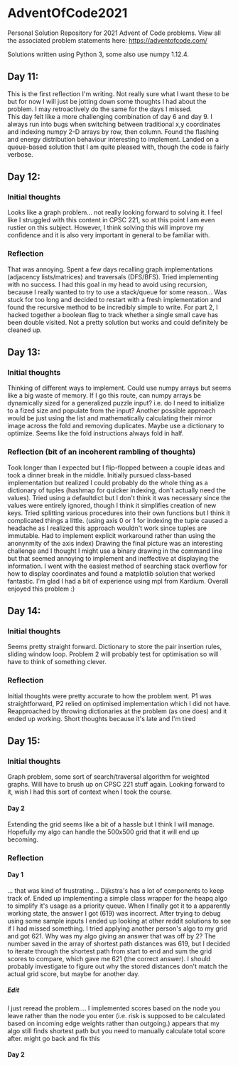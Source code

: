 # AdventOfCode2021
Personal Solution Repository for 2021 Advent of Code problems. View all the associated problem statements here: https://adventofcode.com/

Solutions written using Python 3, some also use numpy 1.12.4.

## Day 11:
This is the first reflection I'm writing. Not really sure what I want these to be but for now I will just be jotting down some thoughts I had about the problem. I may retroactively do the same for the days I missed.  
This day felt like a more challenging combination of day 6 and day 9. I always run into bugs when switching between traditional x,y coordinates and indexing numpy 2-D arrays by row, then column. Found the flashing and energy distribution behaviour interesting to implement. Landed on a queue-based solution that I am quite pleased with, though the code is fairly verbose. 

## Day 12:
### Initial thoughts
Looks like a graph problem... not really looking forward to solving it. I feel like I struggled with this content in CPSC 221, so at this point I am even rustier on this subject. However, I think solving this will improve my confidence and it is also very important in general to be familiar with. 

### Reflection
That was annoying. Spent a few days recalling graph implementations (adjacency lists/matrices) and traversals (DFS/BFS). Tried implementing with no success. I had this goal in my head to avoid using recursion, because I really wanted to try to use a stack/queue for some reason... Was stuck for too long and decided to restart with a fresh implementation and found the recursive method to be incredibly simple to write. For part 2, I hacked together a boolean flag to track whether a single small cave has been double visited. Not a pretty solution but works and could definitely be cleaned up.

## Day 13:
### Initial thoughts
Thinking of different ways to implement. Could use numpy arrays but seems like a big waste of memory. If I go this route, can numpy arrays be dynamically sized for a generalized puzzle input? i.e. do I need to initialize to a fized size and populate from the input? Another possible approach would be just using the list and mathematically calculating their mirror image across the fold and removing duplicates. Maybe use a dictionary to optimize. Seems like the fold instructions always fold in half.

### Reflection (bit of an incoherent rambling of thoughts)
Took longer than I expected but I flip-flopped between a couple ideas and took a dinner break in the middle. Initially pursued class-based implementation but realized I could probably do the whole thing as a dictionary of tuples (hashmap for quicker indexing, don't actually need the values). Tried using a defaultdict but I don't think it was necessary since the values were entirely ignored, though I think it simplifies creation of new keys. Tried splitting various procedures into their own functions but I think it complicated things a little. (using axis 0 or 1 for indexing the tuple caused a headache as I realized this approach wouldn't work since tuples are immutable. Had to implement explicit workaround rather than using the anonynmity of the axis index) Drawing the final picture was an interesting challenge and I thought I might use a binary drawing in the command line but that seemed annoying to implement and ineffective at displaying the information. I went with the easiest method of searching stack overflow for how to display coordinates and found a matplotlib solution that worked fantastic. I'm glad I had a bit of experience using mpl from Kardium. Overall enjoyed this problem :)

## Day 14:
### Initial thoughts
Seems pretty straight forward. Dictionary to store the pair insertion rules, sliding window loop. Problem 2 will probably test for optimisation so will have to think of something clever.

### Reflection
Initial thoughts were pretty accurate to how the problem went. P1 was straightforward, P2 relied on optimised implementation which I did not have. Reapproached by throwing dictionaries at the problem (as one does) and it ended up working. Short thoughts because it's late and I'm tired

## Day 15:
### Initial thoughts
Graph problem, some sort of search/traversal algorithm for weighted graphs. Will have to brush up on CPSC 221 stuff again. Looking forward to it, wish I had this sort of context when I took the course. 
#### Day 2
Extending the grid seems like a bit of a hassle but I think I will manage. Hopefully my algo can handle the 500x500 grid that it will end up becoming.
### Reflection
#### Day 1
... that was kind of frustrating... Dijkstra's has a lot of components to keep track of. Ended up implementing a simple class wrapper for the heapq algo to simplify it's usage as a priority queue. When I finally got it to a apparently working state, the answer I got (619) was incorrect. After trying to debug using some sample inputs I ended up looking at other reddit solutions to see if I had missed something. I tried applying another person's algo to my grid and got 621. Why was my algo giving an answer that was off by 2? The number saved in the array of shortest path distances was 619, but I decided to iterate through the shortest path from start to end and sum the grid scores to compare, which gave me 621 (the correct answer). I should probably investigate to figure out why the stored distances don't match the actual grid score, but maybe for another day. 
##### Edit
I just reread the problem.... I implemented scores based on the node you leave rather than the node you enter (i.e. risk is supposed to be calculated based on incoming edge weights rather than outgoing.) appears that my algo still finds shortest path but you need to manually calculate total score after. might go back and fix this
#### Day 2
